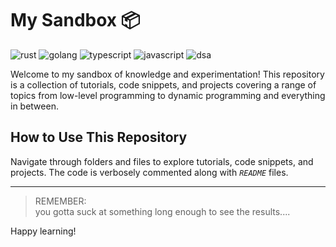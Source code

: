 # My Sandbox 📦
![rust](https://img.shields.io/badge/Rust-red)
![golang](https://img.shields.io/badge/Golang-blue)
![typescript](https://img.shields.io/badge/Typescript-navy)
![javascript](https://img.shields.io/badge/Javascript-yellow)
![dsa](https://img.shields.io/badge/🧰DSA-green)


Welcome to my sandbox of knowledge and experimentation! This repository is a collection of tutorials, code snippets, and projects covering a range of topics from low-level programming to dynamic programming and everything in between.

## How to Use This Repository

Navigate through folders and files to explore tutorials, code snippets, and projects. The code is verbosely commented along with <i>`README`</i> files.

---

> REMEMBER: <br/>
> you gotta suck at something long enough to see the results....

Happy learning!
